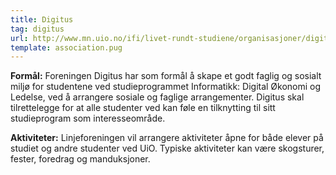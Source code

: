 ```yaml
---
title: Digitus
tag: digitus
url: http://www.mn.uio.no/ifi/livet-rundt-studiene/organisasjoner/digitus.html
template: association.pug
---
```


**Formål:** Foreningen Digitus har som formål å skape et godt faglig og sosialt miljø for studentene ved studieprogrammet Informatikk: Digital Økonomi og Ledelse, ved å arrangere sosiale og faglige arrangementer. Digitus skal tilrettelegge for at alle studenter ved kan føle en tilknytting til sitt studieprogram som interesseområde.

**Aktiviteter:** Linjeforeningen vil arrangere aktiviteter åpne for både elever på studiet og andre studenter ved UiO. Typiske aktiviteter kan være skogsturer, fester, foredrag og manduksjoner.